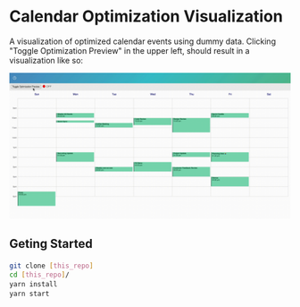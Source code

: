 # Calendar Optimization Visualization

A visualization of optimized calendar events using dummy data. Clicking "Toggle Optimization Preview" in the upper left, should result in a visualization like so:

![defrag-demo](./src/assets/defrag-demo.gif)

## Geting Started

```sh
git clone [this_repo]
cd [this_repo]/
yarn install
yarn start
```
